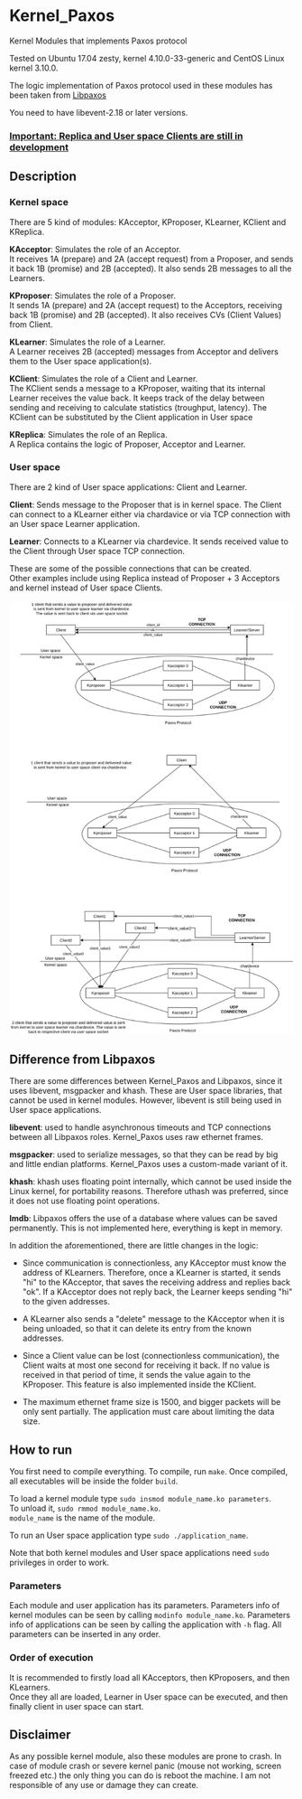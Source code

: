 # Kernel_Paxos
Kernel Modules that implements Paxos protocol

Tested on Ubuntu 17.04 zesty, kernel 4.10.0-33-generic and CentOS Linux kernel 3.10.0.

The logic implementation of Paxos protocol used in these modules has been taken from [Libpaxos](http://libpaxos.sourceforge.net/)

You need to have libevent-2.18 or later versions.

### <u> **Important:** Replica and User space Clients are still in development </u>

## Description
### Kernel space
There are 5 kind of modules: KAcceptor, KProposer, KLearner, KClient and KReplica.

<b>KAcceptor</b>: Simulates the role of an Acceptor. <br>
It receives 1A (prepare) and 2A (accept request) from a Proposer, and sends it back 1B (promise) and 2B (accepted). It also sends 2B messages to all the Learners.

<b>KProposer</b>: Simulates the role of a Proposer. <br>
It sends 1A (prepare) and 2A (accept request) to the Acceptors, receiving back 1B (promise) and 2B (accepted). It also receives CVs (Client Values) from Client.

<b>KLearner</b>: Simulates the role of a Learner. <br>
A Learner receives 2B (accepted) messages from Acceptor and delivers them to the User space application(s).

<b>KClient</b>: Simulates the role of a Client and Learner. <br>
 The KClient sends a message to a KProposer, waiting that its internal Learner receives the value back. It keeps track of the delay between sending and receiving to calculate statistics (troughput, latency). The KClient can be substituted by the Client application in User space

<b>KReplica</b>: Simulates the role of an Replica.<br>
 A Replica contains the logic of Proposer, Acceptor and Learner.

### User space

There are 2 kind of User space applications: Client and Learner.

<b> Client</b>: Sends message to the Proposer that is in kernel space. The Client can connect to a KLearner either via chardavice or via TCP connection with an User space Learner application.

<b> Learner</b>: Connects to a KLearner via chardevice. It sends received value to the Client through User space TCP connection.

These are some of the possible connections that can be created.<br>
Other examples include using Replica instead of Proposer + 3 Acceptors and kernel instead of User space Clients.<br><br>
![Paxos_images.png](./.images/Paxos_images.png)

## Difference from Libpaxos

There are some differences between Kernel_Paxos and Libpaxos, since it uses libevent, msgpacker and khash.
These are User space libraries, that cannot be used in kernel modules. However, libevent is still being used in User space applications.

<b> libevent</b>: used to handle asynchronous timeouts and TCP connections between all Libpaxos roles. Kernel_Paxos uses raw ethernet frames.

<b> msgpacker</b>: used to serialize messages, so that they can be read by big and little endian platforms. Kernel_Paxos uses a custom-made variant of it.

<b> khash</b>: khash uses floating point internally, which cannot be used inside the Linux kernel, for portability reasons. Therefore uthash was preferred, since it does not use floating point operations.

<b>lmdb</b>: Libpaxos offers the use of a database where values can be saved permanently. This is not implemented here, everything is kept in memory.

In addition the aforementioned, there are little changes in the logic:
- Since communication is connectionless, any KAcceptor must know the address of KLearners. Therefore, once a KLearner is started, it sends "hi" to the KAcceptor, that saves the receiving address and replies back "ok". If a KAcceptor does not reply back, the Learner keeps sending "hi" to the given addresses.

- A KLearner also sends a "delete" message to the KAcceptor when it is being unloaded, so that it can delete its entry from the known addresses.

- Since a Client value can be lost (connectionless communication), the Client waits at most one second for receiving it back. If no value is received in that period of time, it sends the value again to the KProposer. This feature is also implemented inside the KClient.


- The maximum ethernet frame size is 1500, and bigger packets will be only sent partially. The application must care about limiting the data size.


## How to run

You first need to compile everything. To compile, run `make`. Once compiled, all executables will be inside the folder `build`.

To load a kernel module type `sudo insmod module_name.ko parameters`. <br>
To unload it, `sudo rmmod module_name.ko`. <br>
`module_name` is the name of the module.

To run an User space application type `sudo ./application_name`.

Note that both kernel modules and User space applications need `sudo` privileges in order to work.

### Parameters

Each module and user application has its parameters. Parameters info of kernel modules can be seen by calling `modinfo module_name.ko`. Parameters info of applications can be seen by calling the application with `-h` flag. All parameters can be inserted in any order.

### Order of execution

It is recommended to firstly load all KAcceptors, then KProposers, and then KLearners.<br>
Once they all are loaded, Learner in User space can be executed, and then finally client in user space can start. <br>


## Disclaimer

As any possible kernel module, also these modules are prone to crash.
 In case of module crash or severe kernel panic (mouse not working, screen freezed etc.) the only thing you can do is reboot the machine. I am not responsible of any use or damage they can create.  
